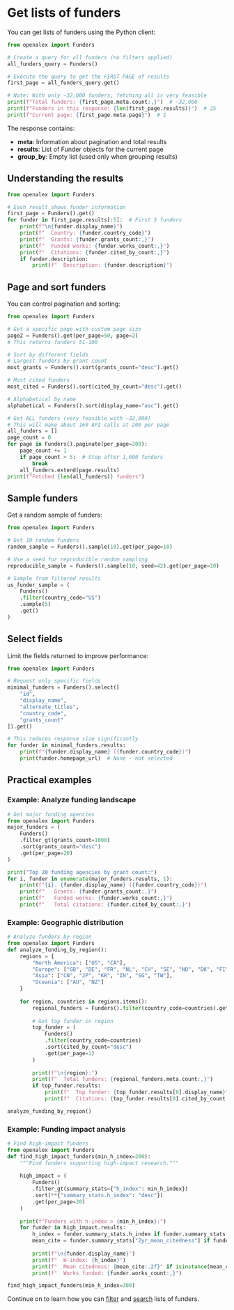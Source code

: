 # Get lists of funders

You can get lists of funders using the Python client:

```python
from openalex import Funders

# Create a query for all funders (no filters applied)
all_funders_query = Funders()

# Execute the query to get the FIRST PAGE of results
first_page = all_funders_query.get()

# Note: With only ~32,000 funders, fetching all is very feasible
print(f"Total funders: {first_page.meta.count:,}")  # ~32,000
print(f"Funders in this response: {len(first_page.results)}")  # 25
print(f"Current page: {first_page.meta.page}")  # 1
```

The response contains:
- **meta**: Information about pagination and total results
- **results**: List of Funder objects for the current page
- **group_by**: Empty list (used only when grouping results)

## Understanding the results

```python
from openalex import Funders

# Each result shows funder information
first_page = Funders().get()
for funder in first_page.results[:5]:  # First 5 funders
    print(f"\n{funder.display_name}")
    print(f"  Country: {funder.country_code}")
    print(f"  Grants: {funder.grants_count:,}")
    print(f"  Funded works: {funder.works_count:,}")
    print(f"  Citations: {funder.cited_by_count:,}")
    if funder.description:
        print(f"  Description: {funder.description}")
```

## Page and sort funders

You can control pagination and sorting:

```python
from openalex import Funders

# Get a specific page with custom page size
page2 = Funders().get(per_page=50, page=2)
# This returns funders 51-100

# Sort by different fields
# Largest funders by grant count
most_grants = Funders().sort(grants_count="desc").get()

# Most cited funders
most_cited = Funders().sort(cited_by_count="desc").get()

# Alphabetical by name
alphabetical = Funders().sort(display_name="asc").get()

# Get ALL funders (very feasible with ~32,000)
# This will make about 160 API calls at 200 per page
all_funders = []
page_count = 0
for page in Funders().paginate(per_page=200):
    page_count += 1
    if page_count > 5:  # Stop after 1,000 funders
        break
    all_funders.extend(page.results)
print(f"Fetched {len(all_funders)} funders")
```

## Sample funders

Get a random sample of funders:

```python
from openalex import Funders

# Get 10 random funders
random_sample = Funders().sample(10).get(per_page=10)

# Use a seed for reproducible random sampling
reproducible_sample = Funders().sample(10, seed=42).get(per_page=10)

# Sample from filtered results
us_funder_sample = (
    Funders()
    .filter(country_code="US")
    .sample(5)
    .get()
)
```

## Select fields

Limit the fields returned to improve performance:

```python
from openalex import Funders

# Request only specific fields
minimal_funders = Funders().select([
    "id", 
    "display_name",
    "alternate_titles",
    "country_code",
    "grants_count"
]).get()

# This reduces response size significantly
for funder in minimal_funders.results:
    print(f"{funder.display_name} ({funder.country_code})")
    print(funder.homepage_url)  # None - not selected
```

## Practical examples

### Example: Analyze funding landscape

```python
# Get major funding agencies
from openalex import Funders
major_funders = (
    Funders()
    .filter_gt(grants_count=1000)
    .sort(grants_count="desc")
    .get(per_page=20)
)

print("Top 20 funding agencies by grant count:")
for i, funder in enumerate(major_funders.results, 1):
    print(f"{i}. {funder.display_name} ({funder.country_code})")
    print(f"   Grants: {funder.grants_count:,}")
    print(f"   Funded works: {funder.works_count:,}")
    print(f"   Total citations: {funder.cited_by_count:,}")
```

### Example: Geographic distribution

```python
# Analyze funders by region
from openalex import Funders
def analyze_funding_by_region():
    regions = {
        "North America": ["US", "CA"],
        "Europe": ["GB", "DE", "FR", "NL", "CH", "SE", "NO", "DK", "FI"],
        "Asia": ["CN", "JP", "KR", "IN", "SG", "TW"],
        "Oceania": ["AU", "NZ"]
    }
    
    for region, countries in regions.items():
        regional_funders = Funders().filter(country_code=countries).get()
        
        # Get top funder in region
        top_funder = (
            Funders()
            .filter(country_code=countries)
            .sort(cited_by_count="desc")
            .get(per_page=1)
        )
        
        print(f"\n{region}:")
        print(f"  Total funders: {regional_funders.meta.count:,}")
        if top_funder.results:
            print(f"  Top funder: {top_funder.results[0].display_name}")
            print(f"  Citations: {top_funder.results[0].cited_by_count:,}")

analyze_funding_by_region()
```

### Example: Funding impact analysis

```python
# Find high-impact funders
from openalex import Funders
def find_high_impact_funders(min_h_index=200):
    """Find funders supporting high-impact research."""
    
    high_impact = (
        Funders()
        .filter_gt(summary_stats={"h_index": min_h_index})
        .sort(**{"summary_stats.h_index": "desc"})
        .get(per_page=20)
    )
    
    print(f"Funders with h-index > {min_h_index}:")
    for funder in high_impact.results:
        h_index = funder.summary_stats.h_index if funder.summary_stats else "N/A"
        mean_cite = funder.summary_stats["2yr_mean_citedness"] if funder.summary_stats else "N/A"
        
        print(f"\n{funder.display_name}")
        print(f"  H-index: {h_index}")
        print(f"  Mean citedness: {mean_cite:.2f}" if isinstance(mean_cite, float) else f"  Mean citedness: {mean_cite}")
        print(f"  Works funded: {funder.works_count:,}")

find_high_impact_funders(min_h_index=300)
```

Continue on to learn how you can [filter](filter-funders.md) and [search](search-funders.md) lists of funders.
